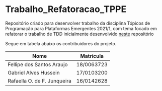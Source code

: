 # Trabalho_Refatoracao_TPPE

Repositório criado para desenvolver trabalho da disciplina Tópicos de Programação para Plataformas Emergentes 2021/1, com tema focado em refatorar o trabalho de TDD inicialmente desenvolvido [neste](https://github.com/GabrielHussein/Trabalho_TDD_TPPE) repositório

Segue em tabela abaixo os contribuidores do projeto.

| Nome                       | Matrícula       |
| ------------------------------- | ---------- |
| Fellipe dos Santos Araujo   | 18/0063723 |
| Gabriel Alves Hussein   | 17/0103200 |
| Rafaella O. de F. Junqueira | 16/0142628 |
